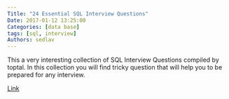 ```yaml
---
Title: "24 Essential SQL Interview Questions"
Date: 2017-01-12 13:25:00
Categories: [data base]
tags: [sql, interview]
Authors: sedlav
---
```


This a very interesting collection of SQL Interview Questions compiled by toptal. In this collection you will find tricky question that will help you to be prepared for any interview.

[Link](https://www.toptal.com/sql/interview-questions)
